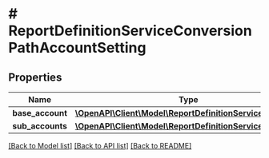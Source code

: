# # ReportDefinitionServiceConversionPathAccountSetting

## Properties

Name | Type | Description | Notes
------------ | ------------- | ------------- | -------------
**base_account** | [**\OpenAPI\Client\Model\ReportDefinitionServiceAccount**](ReportDefinitionServiceAccount.md) |  | [optional]
**sub_accounts** | [**\OpenAPI\Client\Model\ReportDefinitionServiceAccount[]**](ReportDefinitionServiceAccount.md) |  | [optional]

[[Back to Model list]](../../README.md#models) [[Back to API list]](../../README.md#endpoints) [[Back to README]](../../README.md)
